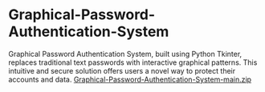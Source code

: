 # Graphical-Password-Authentication-System
Graphical Password Authentication System, built using Python Tkinter, replaces traditional text passwords with interactive graphical patterns. This intuitive and secure solution offers users a novel way to protect their accounts and data.
[Graphical-Password-Authentication-System-main.zip](https://github.com/NidhiG16/Graphical-Password-Authentication-System/files/12650198/Graphical-Password-Authentication-System-main.zip)
